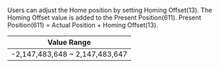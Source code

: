 Users can adjust the Home position by setting Homing Offset(13). The Homing Offset value is added to the Present Position(611).
Present Position(611) = Actual Position + Homing Offset(13).

|Value Range|
| :---: |
|-2,147,483,648 ~ 2,147,483,647 |
